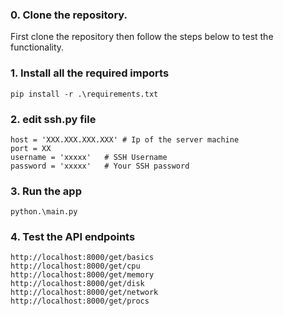 ### 0. Clone the repository.
First clone the repository then follow the steps below to test the functionality.

### 1. Install all the required imports

```
pip install -r .\requirements.txt
```
### 2. edit ssh.py file

```
host = 'XXX.XXX.XXX.XXX' # Ip of the server machine
port = XX
username = 'xxxxx'   # SSH Username
password = 'xxxxx'   # Your SSH password
```

### 3. Run the app

```
python.\main.py
``` 

### 4. Test the API endpoints

```
http://localhost:8000/get/basics
http://localhost:8000/get/cpu
http://localhost:8000/get/memory
http://localhost:8000/get/disk
http://localhost:8000/get/network
http://localhost:8000/get/procs
```
